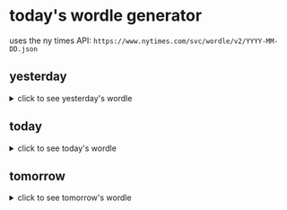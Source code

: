 # today's wordle generator

uses the ny times API: `https://www.nytimes.com/svc/wordle/v2/YYYY-MM-DD.json`

## yesterday

<details>
    <summary>click to see yesterday's wordle</summary>

    grail

</details>

## today

<details>
    <summary>click to see today's wordle</summary>

    bleak

</details>

## tomorrow

<details>
    <summary>click to see tomorrow's wordle</summary>

    noise

</details>
